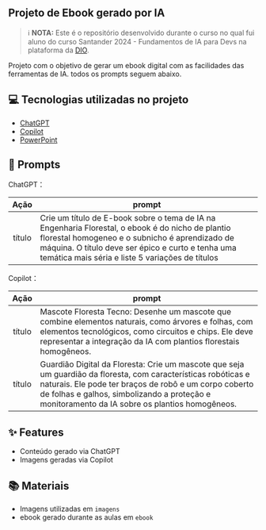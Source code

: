 
## Projeto de Ebook gerado por IA

> ℹ️ **NOTA:** Este é o repositório desenvolvido durante o curso no qual fui aluno do curso Santander 2024 - Fundamentos de IA para Devs   na plataforma da [DIO](https://dio.me).

Projeto com o objetivo de gerar um ebook digital com as facilidades das ferramentas de IA. todos os prompts
seguem abaixo.

## 💻 Tecnologias utilizadas no projeto

- [ChatGPT](https://chat.openai.com/) 
- [Copilot](https://copilot.microsoft.com/)
- [PowerPoint](https://www.microsoft.com/en/microsoft-365/powerpoint)

## 🧠 Prompts


ChatGPT：

|   Ação   | prompt                                                                                                                                                                                                                                                                         |
| :------: | ------------------------------------------------------------------------------------------------------------------------------------------------------------------------------------------------------------------------------------------------------------------------------ |
|  título  | Crie um título de E-book sobre o tema de IA na Engenharia Florestal, o ebook é do nicho de plantio florestal homogeneo e o subnicho é aprendizado de máquina. O título deve ser épico e curto e tenha uma temática mais séria e liste 5 variações de títulos                                                   |
Copilot：

|  Ação  | prompt                                                                                 |
| :----: | -------------------------------------------------------------------------------------- |
| título | Mascote Floresta Tecno: Desenhe um mascote que combine elementos naturais, como árvores e folhas, com elementos tecnológicos, como circuitos e chips. Ele deve representar a integração da IA com plantios florestais homogêneos. |
| título | Guardião Digital da Floresta: Crie um mascote que seja um guardião da floresta, com características robóticas e naturais. Ele pode ter braços de robô e um corpo coberto de folhas e galhos, simbolizando a proteção e monitoramento da IA sobre os plantios homogêneos. |

## ✨ Features

- Conteúdo gerado via ChatGPT
- Imagens geradas via Copilot

## 📚 Materiais

- Imagens utilizadas em `imagens`
- ebook gerado durante as aulas em `ebook`



